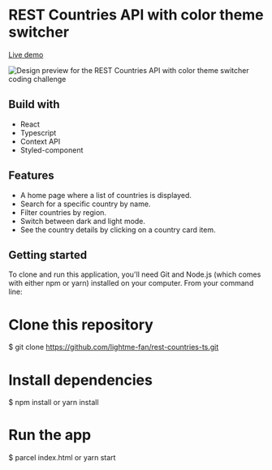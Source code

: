 # REST Countries API with color theme switcher

<a href="https://j-emilien-rest-countries.netlify.app/">
    Live demo
</a>

![Design preview for the REST Countries API with color theme switcher coding challenge](./design/desktop-preview.jpg)

## Build with

- React
- Typescript
- Context API
- Styled-component

## Features

- A home page where a list of countries is displayed.
- Search for a specific country by name.
- Filter countries by region.
- Switch between dark and light mode.
- See the country details by clicking on a country card item.

## Getting started

To clone and run this application, you'll need Git and Node.js (which comes with either npm or yarn) installed on your computer. From your command line:

# Clone this repository

$ git clone https://github.com/lightme-fan/rest-countries-ts.git

# Install dependencies
$ npm install or yarn install

# Run the app
$ parcel index.html or yarn start
